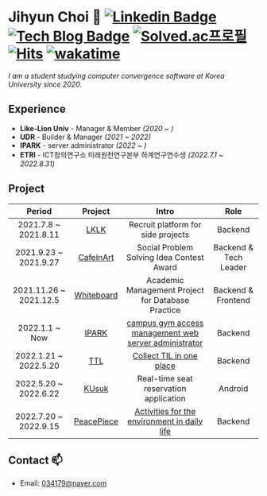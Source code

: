 # Jihyun Choi 👋                        [![Linkedin Badge](https://img.shields.io/badge/-LinkedIn-blue?style=flat-square&logo=Linkedin&logoColor=white&link=https://www.linkedin.com/in/jihyun-choi-0317/)](https://www.linkedin.com/in/jihyun-choi-0317/) [![Tech Blog Badge](http://img.shields.io/badge/-Tech%20Blog-black?style=flat-square&logo=github&link=https://#.tistory.com/)](#) [![Solved.ac프로필](http://mazassumnida.wtf/api/mini/generate_badge?boj=p0sitive)](https://solved.ac/p0sitive) [![Hits](https://hits.seeyoufarm.com/api/count/incr/badge.svg?url=https%3A%2F%2Fgithub.com%2FJihyun-Choi&count_bg=%236FA4EE&title_bg=%23555555&icon=&icon_color=%23E7E7E7&title=hits&edge_flat=false)](https://hits.seeyoufarm.com) [![wakatime](https://wakatime.com/badge/user/e07ae8d0-1a1a-49cd-8800-2154490edf0e.svg)](https://wakatime.com/@e07ae8d0-1a1a-49cd-8800-2154490edf0e)

<p>
  <em>
      I am a student studying computer convergence software at Korea University since 2020.
  </em>
<p>

## Experience  
  - **Like-Lion Univ** - Manager & Member *(2020 ~ )*
  - **UDR** - Builder & Manager *(2021 ~ 2022)*
  - **IPARK** - server administrator *(2022 ~ )*
  - **ETRI** - ICT창의연구소 미래원천연구본부 하계연구연수생 *(2022.7.1 ~ 2022.8.31)*

  
## Project 
  
| Period | Project | Intro | Role |
|:---:|:---:|:---:|:---:|
| 2021.7.8 ~ 2021.8.11 | [LKLK](https://github.com/Jihyun-Choi/LKLK) | Recruit platform for side projects | Backend |
| 2021.9.23 ~ 2021.9.27 | [CafeInArt](https://github.com/Jihyun-Choi/CafeInArt)  | Social Problem Solving Idea Contest Award | Backend & Tech Leader |
| 2021.11.26 ~ 2021.12.5 | [Whiteboard](https://github.com/Jihyun-Choi/Whiteboard) | Academic Management Project for Database Practice | Backend & Frontend |
| 2022.1.1 ~ Now | [IPARK](https://github.com/Jihyun-Choi/IPARK) | [campus gym access management web server administrator](https://play.google.com/store/apps/details?id=com.ipark_ku) | Backend |
| 2022.1.21 ~ 2022.5.20 | [TTL](https://github.com/today-they-learned/ttl_api)  | [Collect TIL in one place](https://todaytheylearn.com) | Backend |
| 2022.5.20 ~ 2022.6.22 | [KUsuk](https://github.com/Jihyun-Choi/KUsuk)  | Real-time seat reservation application | Android |
| 2022.7.20 ~ 2022.9.15 | [PeacePiece](https://github.com/today-they-learned/peacepiece_api) | [Activities for the environment in daily life](https://peacepiece.in/intro) | Backend |


## Contact 📫
* Email: 034179@naver.com
